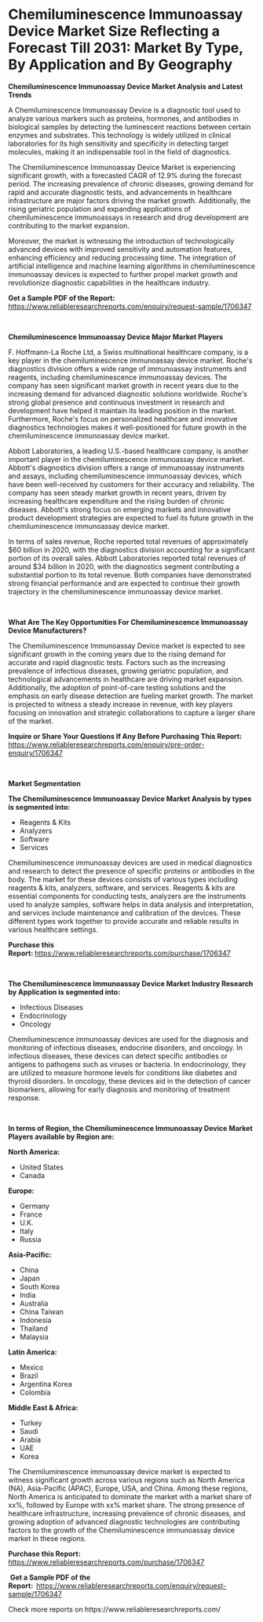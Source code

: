 <p><h1>Chemiluminescence Immunoassay Device Market Size Reflecting a Forecast Till 2031: Market By Type, By Application and By Geography</h1></p><p><strong>Chemiluminescence Immunoassay Device Market Analysis and Latest Trends</strong></p>
<p><p>A Chemiluminescence Immunoassay Device is a diagnostic tool used to analyze various markers such as proteins, hormones, and antibodies in biological samples by detecting the luminescent reactions between certain enzymes and substrates. This technology is widely utilized in clinical laboratories for its high sensitivity and specificity in detecting target molecules, making it an indispensable tool in the field of diagnostics.</p><p>The Chemiluminescence Immunoassay Device Market is experiencing significant growth, with a forecasted CAGR of 12.9% during the forecast period. The increasing prevalence of chronic diseases, growing demand for rapid and accurate diagnostic tests, and advancements in healthcare infrastructure are major factors driving the market growth. Additionally, the rising geriatric population and expanding applications of chemiluminescence immunoassays in research and drug development are contributing to the market expansion.</p><p>Moreover, the market is witnessing the introduction of technologically advanced devices with improved sensitivity and automation features, enhancing efficiency and reducing processing time. The integration of artificial intelligence and machine learning algorithms in chemiluminescence immunoassay devices is expected to further propel market growth and revolutionize diagnostic capabilities in the healthcare industry.</p></p>
<p><strong>Get a Sample PDF of the Report:&nbsp;</strong> <a href="https://www.reliableresearchreports.com/enquiry/request-sample/1706347">https://www.reliableresearchreports.com/enquiry/request-sample/1706347</a></p>
<p>&nbsp;</p>
<p><strong>Chemiluminescence Immunoassay Device Major Market Players</strong></p>
<p><p>F. Hoffmann-La Roche Ltd, a Swiss multinational healthcare company, is a key player in the chemiluminescence immunoassay device market. Roche's diagnostics division offers a wide range of immunoassay instruments and reagents, including chemiluminescence immunoassay devices. The company has seen significant market growth in recent years due to the increasing demand for advanced diagnostic solutions worldwide. Roche's strong global presence and continuous investment in research and development have helped it maintain its leading position in the market. Furthermore, Roche's focus on personalized healthcare and innovative diagnostics technologies makes it well-positioned for future growth in the chemiluminescence immunoassay device market.</p><p>Abbott Laboratories, a leading U.S.-based healthcare company, is another important player in the chemiluminescence immunoassay device market. Abbott's diagnostics division offers a range of immunoassay instruments and assays, including chemiluminescence immunoassay devices, which have been well-received by customers for their accuracy and reliability. The company has seen steady market growth in recent years, driven by increasing healthcare expenditure and the rising burden of chronic diseases. Abbott's strong focus on emerging markets and innovative product development strategies are expected to fuel its future growth in the chemiluminescence immunoassay device market.</p><p>In terms of sales revenue, Roche reported total revenues of approximately $60 billion in 2020, with the diagnostics division accounting for a significant portion of its overall sales. Abbott Laboratories reported total revenues of around $34 billion in 2020, with the diagnostics segment contributing a substantial portion to its total revenue. Both companies have demonstrated strong financial performance and are expected to continue their growth trajectory in the chemiluminescence immunoassay device market.</p></p>
<p>&nbsp;</p>
<p><strong>What Are The Key Opportunities For Chemiluminescence Immunoassay Device Manufacturers?</strong></p>
<p><p>The Chemiluminescence Immunoassay Device market is expected to see significant growth in the coming years due to the rising demand for accurate and rapid diagnostic tests. Factors such as the increasing prevalence of infectious diseases, growing geriatric population, and technological advancements in healthcare are driving market expansion. Additionally, the adoption of point-of-care testing solutions and the emphasis on early disease detection are fueling market growth. The market is projected to witness a steady increase in revenue, with key players focusing on innovation and strategic collaborations to capture a larger share of the market.</p></p>
<p><strong>Inquire or Share Your Questions If Any Before Purchasing This Report:</strong> <a href="https://www.reliableresearchreports.com/enquiry/pre-order-enquiry/1706347">https://www.reliableresearchreports.com/enquiry/pre-order-enquiry/1706347</a></p>
<p>&nbsp;</p>
<p><strong>Market Segmentation</strong></p>
<p><strong>The Chemiluminescence Immunoassay Device Market Analysis by types is segmented into:</strong></p>
<p><ul><li>Reagents & Kits</li><li>Analyzers</li><li>Software</li><li>Services</li></ul></p>
<p><p>Chemiluminescence immunoassay devices are used in medical diagnostics and research to detect the presence of specific proteins or antibodies in the body. The market for these devices consists of various types including reagents & kits, analyzers, software, and services. Reagents & kits are essential components for conducting tests, analyzers are the instruments used to analyze samples, software helps in data analysis and interpretation, and services include maintenance and calibration of the devices. These different types work together to provide accurate and reliable results in various healthcare settings.</p></p>
<p><strong>Purchase this Report:&nbsp;</strong><a href="https://www.reliableresearchreports.com/purchase/1706347">https://www.reliableresearchreports.com/purchase/1706347</a></p>
<p>&nbsp;</p>
<p><strong>The Chemiluminescence Immunoassay Device Market Industry Research by Application is segmented into:</strong></p>
<p><ul><li>Infectious Diseases</li><li>Endocrinology</li><li>Oncology</li></ul></p>
<p><p>Chemiluminescence immunoassay devices are used for the diagnosis and monitoring of infectious diseases, endocrine disorders, and oncology. In infectious diseases, these devices can detect specific antibodies or antigens to pathogens such as viruses or bacteria. In endocrinology, they are utilized to measure hormone levels for conditions like diabetes and thyroid disorders. In oncology, these devices aid in the detection of cancer biomarkers, allowing for early diagnosis and monitoring of treatment response.</p></p>
<p>&nbsp;</p>
<p><strong>In terms of Region, the Chemiluminescence Immunoassay Device Market Players available by Region are:</strong></p>
<p>
    <p> <strong> North America: </strong>
        <ul>
            <li>United States</li>
            <li>Canada</li>
        </ul>
        </p> 
    <p> <strong> Europe: </strong>
        <ul>
            <li>Germany</li>
            <li>France</li>
            <li>U.K.</li>
            <li>Italy</li>
            <li>Russia</li>
        </ul>
        </p> 
    <p> <strong> Asia-Pacific: </strong>
        <ul>
            <li>China</li>
            <li>Japan</li>
            <li>South Korea</li>
            <li>India</li>
            <li>Australia</li>
            <li>China Taiwan</li>
            <li>Indonesia</li>
            <li>Thailand</li>
            <li>Malaysia</li>
        </ul>
        </p> 
    <p> <strong> Latin America: </strong>
        <ul>
            <li>Mexico</li>
            <li>Brazil</li>
            <li>Argentina Korea</li>
            <li>Colombia</li>
        </ul>
        </p> 
    <p> <strong> Middle East & Africa: </strong>
        <ul>
            <li>Turkey</li>
            <li>Saudi</li>
            <li>Arabia</li>
            <li>UAE</li>
            <li>Korea</li>
        </ul>
    </p>
    </p>
<p><p>The Chemiluminescence immunoassay device market is expected to witness significant growth across various regions such as North America (NA), Asia-Pacific (APAC), Europe, USA, and China. Among these regions, North America is anticipated to dominate the market with a market share of xx%, followed by Europe with xx% market share. The strong presence of healthcare infrastructure, increasing prevalence of chronic diseases, and growing adoption of advanced diagnostic technologies are contributing factors to the growth of the Chemiluminescence immunoassay device market in these regions.</p></p>
<p><strong>Purchase this Report: </strong><a href="https://www.reliableresearchreports.com/purchase/1706347">https://www.reliableresearchreports.com/purchase/1706347</a></p>
<p>&nbsp;<strong>Get a Sample PDF of the Report:&nbsp;&nbsp;</strong><a href="https://www.reliableresearchreports.com/enquiry/request-sample/1706347">https://www.reliableresearchreports.com/enquiry/request-sample/1706347</a></p>
<p><strong></strong></p>
<p>Check more reports on https://www.reliableresearchreports.com/</p>